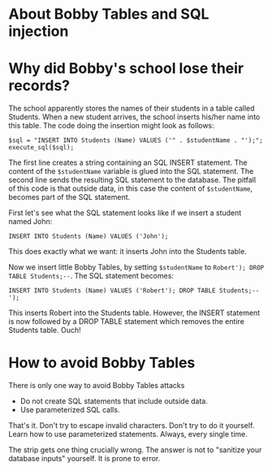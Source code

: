 # About Bobby Tables and SQL injection

# Why did Bobby's school lose their records?

The school apparently stores the names of their students in a table called Students. When a new student arrives, the school inserts his/her name into this table. The code doing the insertion might look as follows:

    $sql = "INSERT INTO Students (Name) VALUES ('" . $studentName . "');";
    execute_sql($sql);

The first line creates a string containing an SQL INSERT statement. The content of the `$studentName` variable is glued into the SQL statement. The second line sends the resulting SQL statement to the database. The pitfall of this code is that outside data, in this case the content of `$studentName`, becomes part of the SQL statement.

First let's see what the SQL statement looks like if we insert a student named John:

    INSERT INTO Students (Name) VALUES ('John');

This does exactly what we want: it inserts John into the Students table.

Now we insert little Bobby Tables, by setting `$studentName` to `Robert'); DROP TABLE Students;--`. The SQL statement becomes:

    INSERT INTO Students (Name) VALUES ('Robert'); DROP TABLE Students;--');

This inserts Robert into the Students table. However, the INSERT statement is now followed by a DROP TABLE statement which removes the entire Students table. Ouch!


# How to avoid Bobby Tables

There is only one way to avoid Bobby Tables attacks

* Do not create SQL statements that include outside data.
* Use parameterized SQL calls.

That's it. Don't try to escape invalid characters. Don't try to do it yourself. Learn how to use parameterized statements. Always, every single time.

The strip gets one thing crucially wrong. The answer is not to "sanitize your database inputs" yourself. It is prone to error.
